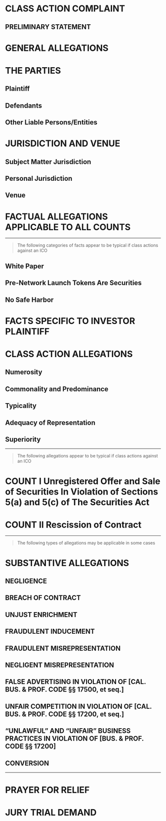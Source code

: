 # CLASS ACTION COMPLAINT

## PRELIMINARY STATEMENT

# GENERAL ALLEGATIONS

# THE PARTIES

## Plaintiff

## Defendants

## Other Liable Persons/Entities

# JURISDICTION AND VENUE

## Subject Matter Jurisdiction

## Personal Jurisdiction

## Venue

# FACTUAL ALLEGATIONS APPLICABLE TO ALL COUNTS 

-------------

> The following categories of facts appear to be typical if class actions against an ICO 


## White Paper

## Pre-Network Launch Tokens Are Securities

## No Safe Harbor


# FACTS SPECIFIC TO INVESTOR PLAINTIFF


# CLASS ACTION ALLEGATIONS

## Numerosity

## Commonality and Predominance

## Typicality

## Adequacy of Representation

## Superiority

-------

> The following allegations appear to be typical if class actions against an ICO 

# COUNT I Unregistered Offer and Sale of Securities In Violation of Sections 5(a) and 5(c) of The Securities Act

# COUNT II Rescission of Contract

------------

> The following types of allegations may be applicable in some cases

# SUBSTANTIVE ALLEGATIONS

## NEGLIGENCE

## BREACH OF CONTRACT

## UNJUST ENRICHMENT

## FRAUDULENT INDUCEMENT

## FRAUDULENT MISREPRESENTATION

## NEGLIGENT MISREPRESENTATION

## FALSE ADVERTISING IN VIOLATION OF [CAL. BUS. & PROF. CODE §§ 17500, et seq.]

## UNFAIR COMPETITION IN VIOLATION OF [CAL. BUS. & PROF. CODE §§ 17200, et seq.]

## “UNLAWFUL” AND “UNFAIR” BUSINESS PRACTICES IN VIOLATION OF [BUS. & PROF. CODE §§ 17200]

## CONVERSION

-------

# PRAYER FOR RELIEF

# JURY TRIAL DEMAND
